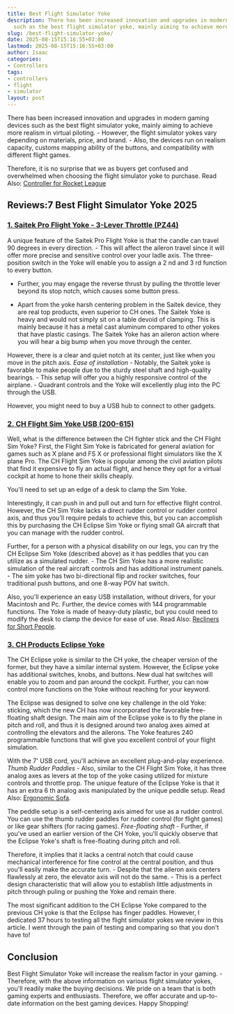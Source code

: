 ```yaml
---
title: Best Flight Simulator Yoke
description: There has been increased innovation and upgrades in modern gaming devices
  such as the best flight simulator yoke, mainly aiming to achieve more realism in...
slug: /best-flight-simulator-yoke/
date: 2025-08-15T15:16:55+03:00
lastmod: 2025-08-15T15:16:55+03:00
author: Isaac
categories:
- Controllers
tags:
- controllers
- flight
- simulator
layout: post
---
```

There has been increased innovation and upgrades in modern gaming devices such as the best flight simulator yoke, mainly aiming to achieve more realism in virtual piloting. - However, the flight simulator yokes vary depending on materials, price, and brand. - Also, the devices run on realism capacity, customs mapping ability of the buttons, and compatibility with different flight games.

Therefore, it is no surprise that we as buyers get confused and overwhelmed when choosing the flight simulator yoke to purchase. Read Also: [Controller for Rocket League](https://pestpolicy.com/best-controller-for-rocket-league/)

##  Reviews:7 Best Flight Simulator Yoke 2025

###  [1. Saitek Pro Flight Yoke - 3-Lever Throttle (PZ44)](https://www.amazon.com/dp/B000TCEU4Q/?tag=p-policy-20)

A unique feature of the Saitek Pro Flight Yoke is that the candle can travel 90 degrees in every direction. - This will affect the aileron travel since it will offer more precise and sensitive control over your ladle axis. The three-position switch in the Yoke will enable you to assign a 2 nd and 3 rd function to every button.

- Further, you may engage the reverse thrust by pulling the throttle lever beyond its stop notch, which causes some button press.

- Apart from the yoke harsh centering problem in the Saitek device, they are real top products, even superior to CH ones. The Saitek Yoke is heavy and would not simply sit on a table devoid of clamping. This is mainly because it has a metal cast aluminum compared to other yokes that have plastic casings. The Saitek Yoke has an aileron action where you will hear a big bump when you move through the center.

However, there is a clear and quiet notch at its center, just like when you move in the pitch axis. *Ease of installation -* Notably, the Saitek yoke is favorable to make people due to the sturdy steel shaft and high-quality bearings. - This setup will offer you a highly responsive control of the airplane. - Quadrant controls and the Yoke will excellently plug into the PC through the USB.

However, you might need to buy a USB hub to connect to other gadgets.

###  [2. CH Flight Sim Yoke USB (200-615)](https://www.amazon.com/dp/product/B000056SPM/?tag=p-policy-20)

Well, what is the difference between the CH fighter stick and the CH Flight Sim Yoke? First, the Flight Sim Yoke is fabricated for general aviation for games such as X plane and FS X or professional flight simulators like the X plane Pro. The CH Flight Sim Yoke is popular among the civil aviation pilots that find it expensive to fly an actual flight, and hence they opt for a virtual cockpit at home to hone their skills cheaply.

You'll need to set up an edge of a desk to clamp the Sim Yoke.

Interestingly, it can push in and pull out and turn for effective flight control. However, the CH Sim Yoke lacks a direct rudder control or rudder control axis, and thus you'll require pedals to achieve this, but you can accomplish this by purchasing the CH Eclipse Sim Yoke or flying small GA aircraft that you can manage with the rudder control.

Further, for a person with a physical disability on our legs, you can try the CH Eclipse Sim Yoke (described above) as it has peddles that you can utilize as a simulated rudder. - The CH Sim Yoke has a more realistic simulation of the real aircraft controls and has additional instrument panels. - The sim yoke has two bi-directional flip and rocker switches, four traditional push buttons, and one 8-way POV hat switch.

Also, you'll experience an easy USB installation, without drivers, for your Macintosh and Pc. Further, the device comes with 144 programmable functions. The Yoke is made of heavy-duty plastic, but you could need to modify the desk to clamp the device for ease of use. Read Also: [Recliners for Short People](https://pestpolicy.com/best-recliners-for-short-people/).

###  [3. CH Products Eclipse Yoke](https://www.amazon.com/dp/product/B001GIOGBY/?tag=p-policy-20)

The CH Eclipse yoke is similar to the CH yoke, the cheaper version of the former, but they have a similar internal system. However, the Eclipse yoke has additional switches, knobs, and buttons. New dual hat switches will enable you to zoom and pan around the cockpit. Further, you can now control more functions on the Yoke without reaching for your keyword.

The Eclipse was designed to solve one key challenge in the old Yoke: sticking, which the new CH has now incorporated the favorable free-floating shaft design. The main aim of the Eclipse yoke is to fly the plane in pitch and roll, and thus it is designed around two analog axes aimed at controlling the elevators and the ailerons. The Yoke features 240 programmable functions that will give you excellent control of your flight simulation.

With the 7' USB cord, you'll achieve an excellent plug-and-play experience. *Thumb Rudder Paddles -* Also, similar to the CH Flight Sim Yoke, it has three analog axes as levers at the top of the yoke casing utilized for mixture controls and throttle prop. The unique feature of the Eclipse Yoke is that it has an extra 6 th analog axis manipulated by the unique peddle setup. Read Also: [Ergonomic Sofa](https://pestpolicy.com/best-ergonomic-sofa/).

The peddle setup is a self-centering axis aimed for use as a rudder control. You can use the thumb rudder paddles for rudder control (for flight games) or like gear shifters (for racing games). *Free-floating shaft -* Further, if you've used an earlier version of the CH Yoke, you'll quickly observe that the Eclipse Yoke's shaft is free-floating during pitch and roll.

Therefore, it implies that it lacks a central notch that could cause mechanical interference for fine control at the central position, and thus you'll easily make the accurate turn. - Despite that the aileron axis centers flawlessly at zero, the elevator axis will not do the same. - This is a perfect design characteristic that will allow you to establish little adjustments in pitch through puling or pushing the Yoke and remain there.

The most significant addition to the CH Eclipse Yoke compared to the previous CH yoke is that the Eclipse has finger paddles. However, I dedicated 37 hours to testing all the flight simulator yokes we review in this article. I went through the pain of testing and comparing so that you don't have to!

##  Conclusion

Best Flight Simulator Yoke will increase the realism factor in your gaming. - Therefore, with the above information on various flight simulator yokes, you'll readily make the buying decisions. We pride on a team that is both gaming experts and enthusiasts. Therefore, we offer accurate and up-to-date information on the best gaming devices. Happy Shopping!
